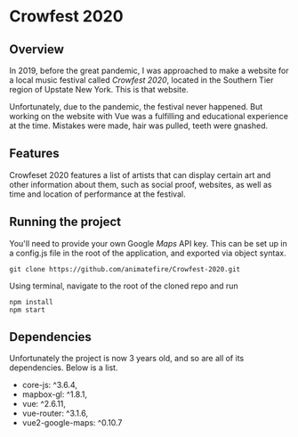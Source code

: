 # Crowfest 2020
## Overview
 In 2019, before the great pandemic, I was approached to make a website for a local music festival called *Crowfest 2020*, located in the Southern Tier region of Upstate New York. This is that website.
 
 Unfortunately, due to the pandemic, the festival never happened. But working on the website with Vue was a fulfilling and educational experience at the time. Mistakes were made, hair was pulled, teeth were gnashed.

## Features
Crowfeset 2020 features a list of artists that can display certain art and other information about them, such as social proof, websites, as well as time and location of performance at the festival.

## Running the project
You'll need to provide your own Google *Maps* API key. This can be set up in a config.js file in the root of the application, and exported via object syntax.
```
git clone https://github.com/animatefire/Crowfest-2020.git
```
Using terminal, navigate to the root of the cloned repo and run 
```
npm install
npm start
```
## Dependencies 
Unfortunately the project is now 3 years old, and so are all of its dependencies. Below is a list.
- core-js: ^3.6.4,
- mapbox-gl: ^1.8.1,
- vue: ^2.6.11,
- vue-router: ^3.1.6,
- vue2-google-maps: ^0.10.7